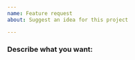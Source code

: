 ```yaml
---
name: Feature request
about: Suggest an idea for this project

---
```


### Describe what you want:
